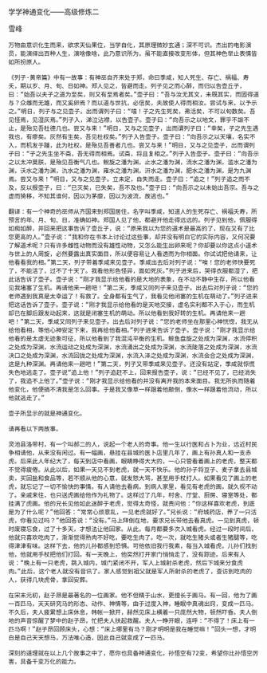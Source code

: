 学学神通变化——高级修炼二

雪峰


    万物由意识化生而来，欲求天仙果位，当学自化，其原理微妙玄通；深不可识。杰出的电影演员，能演绎出百种人生，演啥像啥，此乃意识所为，虽不能直接改变形体，但其神色举止表情皆如所扮原人。

    《列子·黄帝篇》中有一故事：有神巫自齐来处于郑，命曰季咸，知人死生、存亡、祸福、寿夭，期以岁、月、旬、日如神。郑人见之，皆避而走。列子见之而心醉，而归以告壶丘子，曰：“始吾以夫子之道为至矣，则又有至焉者矣。”壶子曰：“吾与汝无其文，未既其实，而固得道与？众雌而无雄，而又奚卵焉？而以道与世抗，必信矣，夫故使人得而相汝。尝试与来，以予示之。”明日，列子与之见壶子。出而谓列子曰：“嘻！子之先生死矣，弗活矣，不可以旬数矣。吾见怪焉，见湿灰焉。”列子入，涕泣沾襟，以告壶子。壶子曰：“向吾示之以地文，罪乎不誫不止，是殆见吾杜德几也。尝又与来！”明日，又与之见壶子，出而谓列子曰：“幸矣，子之先生遇我也，有瘳矣。灰然有生矣，吾见杜权矣。”列子入告壶子。壶子曰：“向吾示之以天壤，名实不入，而机发于踵，此为杜权。是殆见吾善者几也。尝又与来！”明日，又与之见壶子，出而谓列子曰：“子之先生坐不斋，吾无得而相焉。试斋，将且复相之。”列子入告壶子。壶子曰：“向吾示之以太冲莫朕，是殆见吾衡气几也。鲵旋之潘为渊，止水之潘为渊，流水之潘为渊，滥水之潘为渊，沃水之潘为渊，氿水之潘为渊，雍水之潘为渊，汧水之潘为渊，肥水之潘为渊，是为九渊焉。尝又与来！”明日，又与之见壶子。立未定，自失而走。壶子曰：“追之！”列子追之而不及，反以报壶子，曰：“已灭矣，已失矣，吾不及也。”壶子曰：“向吾示之以未始出吾宗。吾与之虚而猗移，不知其谁何，因以为茅靡，因以为波流，故逃也。”

    翻译：有一个神奇的巫师从齐国来到郑国居住，名字叫季咸，知道人的生死存亡、祸福夭寿，所预言的年、月、旬、日，准确如神。郑国人见了他，都避开他走得远远的。列子见到他，佩服得如痴如醉，并回来把这事告诉了壶丘子，说：“原来我以为您的道术是最高的了，现在又有了比您更高的人。”壶子说：“我和你在书本上讨论过这些事，却并没有明白它的实际内容，又何况要了解道术呢？只有许多雌性动物而没有雄性动物，又怎么能生出卵来呢？你却要以你这点小道术与世上的人周旋，必然要露出真实面目，所以便容易让人看透而为你相面。你试试把他请来，让他看看我的相。”第二天，列子带着季咸来见壶子。季咸出去后对列子说：“唉！您的老师快要死了，不能活了，过不了十天了。我看他形色怪异，面如死灰。”列子进来后，哭得衣服都湿了，把此话告诉了壶子。壶子说：“刚才我显示给他看的是大地的表象，在不动不静中生存，所以他看见我堵塞了生机。再请他来一趟吧！”第二天，季咸又同列子来见壶子。出去后对列子说：“您的老师遇到我真是太幸运了！有救了。全身都有生气了，我看见他闭塞的生机在萌动了。”列子进来把这话告诉了壶子。壶子说：“刚才我显示给他看的是天地交接，虚名实利都不入于心，而生机却已在脚后跟发动起来，这就是闭塞生机的萌动。所以他看到我好转的生机。再请他来一趟吧！”第二天，季咸又同列子来见壶子。出去后对列子说：“您的老师坐在那里心神恍惚，我无从给他看相，等他心神安定下来，我再给他看相。”列子进来告诉了壶子。壶子说：“刚才我显示给他看的是太虚无迹象可征，所以他看到了我混沌平衡的生机。鲸鱼盘旋之处成为深渊，水流停积之处成为深渊，水流运动之处成为深渊，水流涌出之处成为深渊，水流陡落之处成为深渊，水流决口之处成为深渊，水流回拢之处成为深渊，水流入泽之处成为深渊，水流会合之处成为深渊，这是九种深渊。再请他来一趟吧！”第二天，列子又带季咸来见壶子。还没有站定，季咸就惊慌失色地逃走了。壶子说“追上他！”列子追赶不上，回来报告壶子，说：“已经不见了，已经消失了，我追不上他了。”壶子说：“刚才我显示给他看的并没有离开我的本来面目。我无所执而随着他变化，他便搞不清我是怎么回事。于是我又像草一样跟着他颠倒，像水一样跟着他流动，所以他就逃走了。”

    壶子所显示的就是神通变化。

    请再看以下两故事。

    灵池县洛带村，有一个叫郝二的人，说起一个老人的奇事。他一生以行医和占卜为业，远近村民争相请他，从来没有闲过。有一幅画，悬挂在县城的医卜店里几年了，画上有孙真人和一支赤虎。后来此人年纪大了，每天到店中看画，眼睛睁得大大的，一心只管看着画上的老虎，整天都不觉得疲倦。从此以后，如果一天见不到老虎，就一天不快乐。他的孙子将豆子、麦子拿去县城卖，买回盐和食品等，若不顺从他的心意，就发怒大骂，甚至用手杖打人。如果看见了画上的老虎，就忘记了一切不愉快的事情。有人请他去看病，到病人家里，看见有老虎的画，就久视不动了。亲戚来往，也只送虎画给他作为礼物了。这样过了几年，村舍、厅堂、厨房、寝室等处，都挂满了虎画。他的兄长见他如此迷醉于老虎，觉得太奇怪，就责问他：“你这样喜欢老虎，到底是为了什么呢？”他回答：“常常心烦意乱，一见老虎就好了。”兄长说：“府城药店，养了一只活虎，你看见过吗？”他回答说：“没有。”马上拜倒在地，要求兄长带他去看真虎。一见到真虎，顿时废寝忘食，过了十多天，才想法让他回家。从此，每月都要多次入城看虎。经过一段时间后，他就只喜欢吃肉了，渐渐觉得熟肉不好吃，要吃生肉了。吃一次，就吃生猪头或者生猪腿等，吃得津津有味。这样下去，他的儿孙都感到恐惧。可他依旧我行我素，每当入城看虎，儿孙们找到他，他就用手杖把他们打回。有一天晚上，他突然打开家门悄悄走了，没有踪迹。后来有人说：“晚上有一只老虎，跳入城内，城门紧闭不开，军人上城射杀老虎，然后下城来分食虎肉。”此后，这个老人就没有音讯了。家人感觉到祖父就是军人所射杀的老虎了，查访到吃肉的人，获得几块虎骨，拿回安葬。

    在宋末元初，赵子昂是最著名的一位画家。他不但精于山水，更擅长于画马。有一回，他为了画一百匹马，天天研究马的形态、动作、神情等，由于过度入神，睡眠中真魂出窍，变成一匹马。不久后，夫人疲累想上床休息，帏帐一掀开，赫然见床上横着一只庞然大物，顿然吓昏。夫人倒地的声音惊醒了梦中的赵子昂，忙把夫人扶起救醒。夫人一睁开眼，连呼：“不得了！床上有一匹马啊！”赵子昂回顾床头，心想：“床上哪里有马？刚才明明是我在睡觉嘛！”回头一想，才明白是自己天天想马，万法唯心造，因此自己就变成了一匹马。

    深刻的道理就在以上几个故事之中了，愿你也具备神通变化，孙悟空有72变，希望你比孙悟空厉害，具备千变万化的能力。



